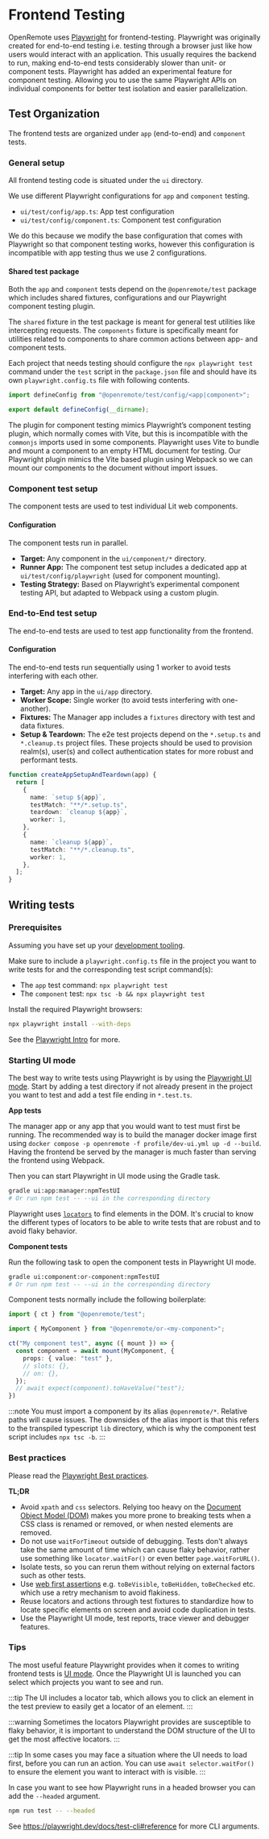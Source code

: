 # Frontend Testing

OpenRemote uses [Playwright](https://playwright.dev/) for frontend-testing. Playwright was originally created for end-to-end testing i.e. testing through a browser just like how users would interact with an application. This usually requires the backend to run, making end-to-end tests considerably slower than unit- or component tests. Playwright has added an experimental feature for component testing. Allowing you to use the same Playwright APIs on individual components for better test isolation and easier parallelization.

## Test Organization

The frontend tests are organized under `app` (end-to-end) and `component` tests.

### General setup

All frontend testing code is situated under the `ui` directory.

We use different Playwright configurations for `app` and `component` testing.

- `ui/test/config/app.ts`: App test configuration
- `ui/test/config/component.ts`: Component test configuration

We do this because we modify the base configuration that comes with Playwright so that component testing works, however this configuration is incompatible with app testing thus we use 2 configurations.

#### Shared test package

Both the `app` and `component` tests depend on the `@openremote/test` package which includes shared fixtures, configurations and our Playwright component testing plugin.

The `shared` fixture in the test package is meant for general test utilities like intercepting requests. The `components` fixture is specifically meant for utilities related to components to share common actions between app- and component tests.

Each project that needs testing should configure the `npx playwright test` command under the `test` script in the `package.json` file and should have its own `playwright.config.ts` file with following contents.

```ts
import defineConfig from "@openremote/test/config/<app|component>";

export default defineConfig(__dirname);
```

The plugin for component testing mimics Playwright’s component testing plugin, which normally comes with Vite, but this is incompatible with the `commonjs` imports used in some components. Playwright uses Vite to bundle and mount a component to an empty HTML document for testing. Our Playwright plugin mimics the Vite based plugin using Webpack so we can mount our components to the document without import issues.

### Component test setup

The component tests are used to test individual Lit web components.

#### Configuration

The component tests run in parallel.

- **Target:** Any component in the `ui/component/*` directory.
- **Runner App:** The component test setup includes a dedicated app at `ui/test/config/playwright` (used for component mounting).
- **Testing Strategy:** Based on Playwright’s experimental component testing API, but adapted to Webpack using a custom plugin.

### End-to-End test setup

The end-to-end tests are used to test app functionality from the frontend.

#### Configuration

The end-to-end tests run sequentially using 1 worker to avoid tests interfering with each other.

- **Target:** Any app in the `ui/app` directory.
- **Worker Scope:** Single worker (to avoid tests interfering with one-another).
- **Fixtures:** The Manager app includes a `fixtures` directory with test and data fixtures.
- **Setup & Teardown:** The e2e test projects depend on the `*.setup.ts` and `*.cleanup.ts` project files. These projects should be used to provision realm(s), user(s) and collect authentication states for more robust and performant tests.

```ts
function createAppSetupAndTeardown(app) {
  return [
    {
      name: `setup ${app}`,
      testMatch: "**/*.setup.ts",
      teardown: `cleanup ${app}`,
      worker: 1,
    },
    {
      name: `cleanup ${app}`,
      testMatch: "**/*.cleanup.ts",
      worker: 1,
    },
  ];
}
```

## Writing tests

### Prerequisites

Assuming you have set up your [development tooling](preparing-the-environment#development-tooling).

Make sure to include a `playwright.config.ts` file in the project you want to write tests for and the corresponding test script command(s):

- The `app` test command: `npx playwright test`
- The `component` test: `npx tsc -b && npx playwright test`

Install the required Playwright browsers:

```sh
npx playwright install --with-deps
```

See the [Playwright Intro](https://playwright.dev/docs/intro) for more.

### Starting UI mode

The best way to write tests using Playwright is by using the [Playwright UI mode](https://playwright.dev/docs/test-ui-mode). Start by adding a test directory if not already present in the project you want to test and add a test file ending in `*.test.ts`.

**App tests**

The manager app or any app that you would want to test must first be running. The recommended way is to build the manager docker image first using `docker compose -p openremote -f profile/dev-ui.yml up -d --build`. Having the frontend be served by the manager is much faster than serving the frontend using Webpack.

Then you can start Playwright in UI mode using the Gradle task.

```sh
gradle ui:app:manager:npmTestUI
# Or run npm test -- --ui in the corresponding directory
```

Playwright uses [`locators`](https://playwright.dev/docs/locators) to find elements in the DOM. It's crucial to know the different types of locators to be able to write tests that are robust and to avoid flaky behavior.

**Component tests**

Run the following task to open the component tests in Playwright UI mode.

```sh
gradle ui:component:or-component:npmTestUI
# Or run npm test -- --ui in the corresponding directory
```

Component tests normally include the following boilerplate:

```ts
import { ct } from "@openremote/test";

import { MyComponent } from "@openremote/or-<my-component>";

ct("My component test", async ({ mount }) => {
  const component = await mount(MyComponent, {
    props: { value: "test" },
    // slots: {},
    // on: {},
  });
  // await expect(component).toHaveValue("test");
})
```

:::note
You must import a component by its alias `@openremote/*`. Relative paths will cause issues. The downsides of the alias import is that this refers to the transpiled typescript `lib` directory, which is why the component test script includes `npx tsc -b`.
:::

### Best practices

Please read the [Playwright Best practices](https://playwright.dev/docs/best-practices).

**TL;DR**
- Avoid `xpath` and `css` selectors. Relying too heavy on the [Document Object Model (DOM)](https://developer.mozilla.org/en-US/docs/Web/API/Document_Object_Model) makes you more prone to breaking tests when a CSS class is renamed or removed, or when nested elements are removed.
- Do not use `waitForTimeout` outside of debugging. Tests don't always take the same amount of time which can cause flaky behavior, rather use something like `locator.waitFor()` or even better `page.waitForURL()`.
- Isolate tests, so you can rerun them without relying on external factors such as other tests.
- Use [web first assertions](https://playwright.dev/docs/test-assertions) e.g. `toBeVisible`, `toBeHidden`, `toBeChecked` etc. which use a retry mechanism to avoid flakiness.
- Reuse locators and actions through test fixtures to standardize how to locate specific elements on screen and avoid code duplication in tests.
- Use the Playwright UI mode, test reports, trace viewer and debugger features.
<!-- - Enable multiple browsers (see playwright UI checkboxes) -->

### Tips

The most useful feature Playwright provides when it comes to writing frontend tests is [UI mode](https://playwright.dev/docs/test-ui-mode). Once the Playwright UI is launched you can select which projects you want to see and run.

:::tip
The UI includes a locator tab, which allows you to click an element in the test preview to easily get a locator of an element.
:::

:::warning
Sometimes the locators Playwright provides are susceptible to flaky behavior, it is important to understand the DOM structure of the UI to get the most affective locators.
:::

:::tip
In some cases you may face a situation where the UI needs to load first, before you can run an action. You can use `await selector.waitFor()` to ensure the element you want to interact with is visible.
:::

In case you want to see how Playwright runs in a headed browser you can add the `--headed` argument.

```sh
npm run test -- --headed
```

See https://playwright.dev/docs/test-cli#reference for more CLI arguments.
